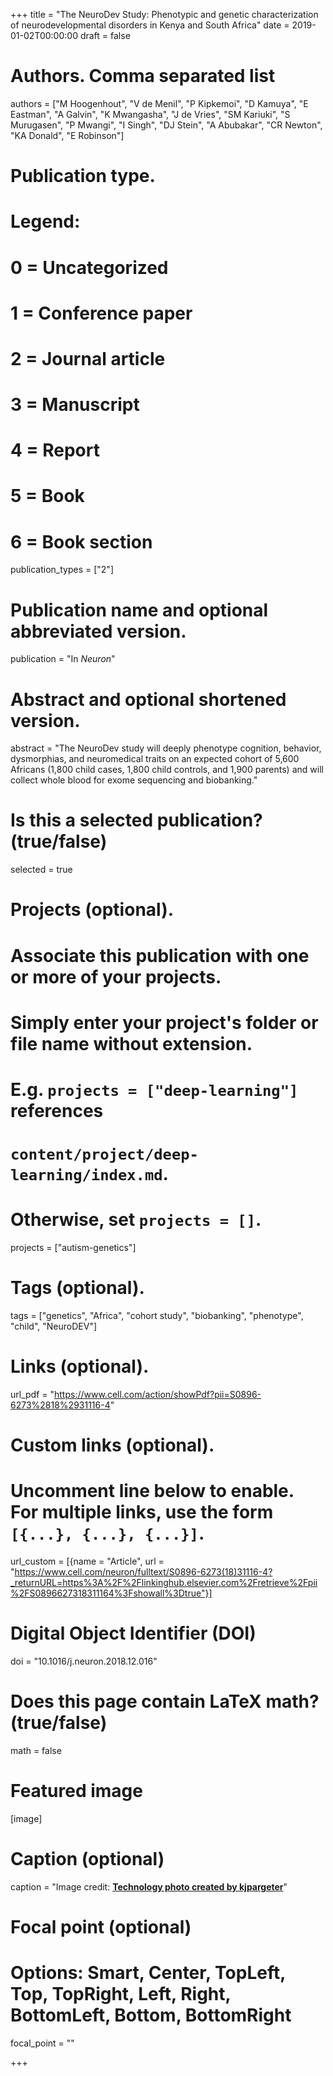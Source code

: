 +++
title = "The NeuroDev Study: Phenotypic and genetic characterization of neurodevelopmental disorders in Kenya and South Africa"
date = 2019-01-02T00:00:00
draft = false

# Authors. Comma separated list
authors = ["M Hoogenhout", "V de Menil", "P Kipkemoi", "D Kamuya", "E Eastman", "A Galvin", "K Mwangasha", "J de Vries", "SM Kariuki", "S Murugasen", "P Mwangi", "I Singh", "DJ Stein", "A Abubakar", "CR Newton", "KA Donald", "E Robinson"]

# Publication type.
# Legend:
# 0 = Uncategorized
# 1 = Conference paper
# 2 = Journal article
# 3 = Manuscript
# 4 = Report
# 5 = Book
# 6 = Book section
publication_types = ["2"]

# Publication name and optional abbreviated version.
publication = "In *Neuron*"

# Abstract and optional shortened version.

abstract = "The NeuroDev study will deeply phenotype cognition, behavior, dysmorphias, and neuromedical traits on an expected cohort of 5,600 Africans (1,800 child cases, 1,800 child controls, and 1,900 parents) and will collect whole blood for exome sequencing and biobanking."

# Is this a selected publication? (true/false)
selected = true

# Projects (optional).
#   Associate this publication with one or more of your projects.
#   Simply enter your project's folder or file name without extension.
#   E.g. `projects = ["deep-learning"]` references
#   `content/project/deep-learning/index.md`.
#   Otherwise, set `projects = []`.
projects = ["autism-genetics"]

# Tags (optional).
tags = ["genetics", "Africa", "cohort study", "biobanking", "phenotype", "child", "NeuroDEV"]

# Links (optional).
url_pdf = "https://www.cell.com/action/showPdf?pii=S0896-6273%2818%2931116-4"

# Custom links (optional).
#   Uncomment line below to enable. For multiple links, use the form `[{...}, {...}, {...}]`.
url_custom = [{name = "Article", url = "https://www.cell.com/neuron/fulltext/S0896-6273(18)31116-4?_returnURL=https%3A%2F%2Flinkinghub.elsevier.com%2Fretrieve%2Fpii%2FS0896627318311164%3Fshowall%3Dtrue"}]

# Digital Object Identifier (DOI)
doi = "10.1016/j.neuron.2018.12.016"

# Does this page contain LaTeX math? (true/false)
math = false

# Featured image
[image]
  # Caption (optional)
  caption = "Image credit: [**Technology photo created by kjpargeter**](https://www.freepik.com/free-photo/3d-medical-background-with-dna-strands_1161641.htm#page=1&query=gene%20kjpargeter&position=3)"

  # Focal point (optional)
  # Options: Smart, Center, TopLeft, Top, TopRight, Left, Right, BottomLeft, Bottom, BottomRight
  focal_point = ""

+++
